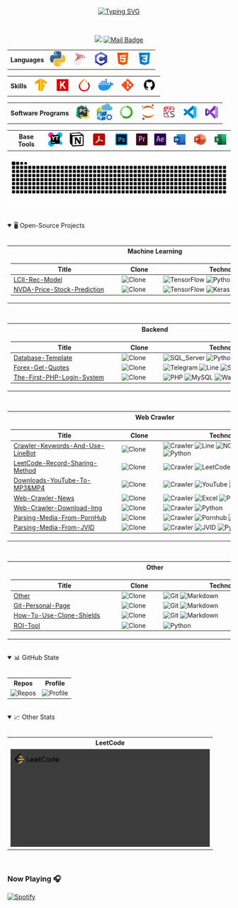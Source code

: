 <br>
<!-- Introduction -->
<p align="center">
    <a href="https://github.com/Junwu0615">
        <img src="https://readme-typing-svg.demolab.com?font=Handlee&center=true&vCenter=true&duration=1800&pause=1000&multiline=true&size=25&width=600&height=175&lines=Ping+Chun;2020:+USC+IM+|+2023:+FCU+IE;2024:+Data+Scientist+|+2025:+???+;Social+Animals+%7C+Data+Scientist+%7C+Forex+Researcher;AI+%7C+Recommendation+System+%7C+Web+Crawler+%7C+Bots" alt="Typing SVG"/>
    </a>
</p>
<br>

<!-- shield.io -->
<div align="center">

[![](https://visitor-badge.laobi.icu/badge?page_id=Junwu0615.Junwu0615)](https://visitor-badge.laobi.icu/badge?page_id=Junwu0615.Junwu0615)
[![Mail Badge](https://img.shields.io/badge/-jun.audis5@gmail.com-c14438?style=flat&logo=Gmail&logoColor=white&link=mailto:jun.audis5@gmail.com)](mailto:jun.audis5@gmail.com)

</div>

<!-- Languages -->
<table align="center">
    <th> Languages </th>
    <td> 
        <a href="https://icons8.com/icons/set/python"> 
            <img width="35px" src="https://github.com/Junwu0615/Junwu0615/blob/main/icon/py.png"/>
        </a> 
    </td>
    <td> 
        <a href="https://icons8.com/icons/set/sql-server"> 
            <img width="35px" src="https://github.com/Junwu0615/Junwu0615/blob/main/icon/sql-server.png"/>
        </a> 
    </td>
    <td>
        <a href="https://icons8.com/icon/40670/c-programming"> 
            <img width="35px" src="https://github.com/Junwu0615/Junwu0615/blob/main/icon/c.png"/>
        </a> 
    </td>
    <td> 
        <a href="https://icons8.com/icon/20909/html-5"> 
            <img width="35px" src="https://github.com/Junwu0615/Junwu0615/blob/main/icon/html.png"/>
        </a>
    </td>
    <td> 
        <a href="https://icons8.com/icon/21278/css3"> 
            <img width="35px" src="https://github.com/Junwu0615/Junwu0615/blob/main/icon/css.png"/>
        </a> 
    </td>
</table>

<!-- Skills -->
<table align="center">
    <th> Skills </th>
    <td>
        <a href="https://icons8.com/icons/set/tensorflow">
            <img width="35px" src="https://github.com/Junwu0615/Junwu0615/blob/main/icon/TF.png"/>
        </a>
    </td>
    <td>
        <a href="https://icons8.com/icon/z2pN6mJXIC4u/keras">
            <img width="35px" src="https://github.com/Junwu0615/Junwu0615/blob/main/icon/Keras.png"/>
        </a>
    </td>
    <td>
        <a href="https://icons8.com/icon/jH4BpkMnRrU5/pytorch">
            <img width="35px" src="https://github.com/Junwu0615/Junwu0615/blob/main/icon/pytorch.png"/>
        </a>
    </td>
    <td>
        <a href="https://icons8.com/icon/cdYUlRaag9G9/docker">
            <img width="35px" src="https://github.com/Junwu0615/Junwu0615/blob/main/icon/docker.png"/>
        </a>
    </td>
    <td>
        <a href="https://icons8.com/icon/20906/git">
            <img width="35px" src="https://github.com/Junwu0615/Junwu0615/blob/main/icon/git.png"/>
        </a>
    </td>
    <td>
        <a href="https://icons8.com/icon/zuHqpgzrusU5/github">
            <img width="35px" src="https://github.com/Junwu0615/Junwu0615/blob/main/icon/github.png"/>
        </a>
    </td>
</table>

<!-- Software Programs -->
<table align="center">
    <th> Software Programs </th>
    <td>
        <a href="https://icons8.com/icon/B5T4RdBJefjF/pycharm">
            <img width="35px" src="https://github.com/Junwu0615/Junwu0615/blob/main/icon/pycharm.png"/>
        </a>
    </td>
    <td>
        <a>
            <img width="35px" src="https://github.com/Junwu0615/Junwu0615/blob/main/icon/azure_data_studio.png"/>
        </a>
    </td>
    <td>
        <a href="https://icons8.com/icon/F4uMFPZgS0gt/anaconda">
            <img width="35px" src="https://github.com/Junwu0615/Junwu0615/blob/main/icon/anaconda.png"/>
        </a>
    </td>
    <td>
        <a href="https://icons8.com/icons/set/jupyter">
            <img width="35px" src="https://github.com/Junwu0615/Junwu0615/blob/main/icon/jupyter.png"/>
        </a>
    </td>
    <td>
        <a href="https://icons8.com/icon/0S1Hoidfnk7H/spyder-ide-5">
            <img width="32px" src="https://github.com/Junwu0615/Junwu0615/blob/main/icon/spyder.png"/>
        </a>
    </td>
    <td>
        <a href="https://icons8.com/icon/9OGIyU8hrxW5/visual-studio-code-2019">
            <img width="35px" src="https://github.com/Junwu0615/Junwu0615/blob/main/icon/vscode.png"/>
        </a>
    </td>
    <td>
        <a href="https://icons8.com/icon/ezj3zaVtImPg/visual-studio">
            <img width="35px" src="https://github.com/Junwu0615/Junwu0615/blob/main/icon/vs.png"/>
        </a>
    </td>
</table>

<!-- Base Tools -->
<table align="center">
    <th> Base Tools </th>
    <td>
        <a>
            <img width="35px" src="https://github.com/Junwu0615/Junwu0615/blob/main/icon/youtrack.png"/>
        </a>
    </td>
    <td>
        <a href="https://icons8.com/icon/set/notion/group-ui">
            <img width="40px" src="https://github.com/Junwu0615/Junwu0615/blob/main/icon/notion.png"/>
        </a>
    </td>
    <td>
        <a href="https://icons8.com/icon/rZObyIJRui2T/adobe-acrobat">
            <img width="40px" src="https://github.com/Junwu0615/Junwu0615/blob/main/icon/acrobat.png"/>
        </a>
    </td>
    <td>
        <a href="https://icons8.com/icon/13677/adobe-photoshop">
            <img width="40px" src="https://github.com/Junwu0615/Junwu0615/blob/main/icon/ps.png"/>
        </a>
    </td>
    <td>
        <a href="https://icons8.com/icon/19COCVtnXZTL/premiere-is-a-timeline-based-video-editing-app-developed-by-adobe">
            <img width="30px" src="https://github.com/Junwu0615/Junwu0615/blob/main/icon/pr.png"/>
        </a>
    </td>
    <td>
        <a href="https://icons8.com/icon/xJrARduBtbzG/adobe-after-effects-a-digital-visual-effects,-motion-graphics,-and-compositing-application">
            <img width="30px" src="https://github.com/Junwu0615/Junwu0615/blob/main/icon/ae.png"/>
        </a>
    </td>
    <td>
        <a href="https://icons8.com/icon/117563/microsoft-word-2019">
            <img width="35px" src="https://github.com/Junwu0615/Junwu0615/blob/main/icon/word.png"/>
        </a>
    </td>
    <td>
        <a href="https://icons8.com/icon/ifP93G7BXUhU/microsoft-powerpoint-2019">
            <img width="35px" src="https://github.com/Junwu0615/Junwu0615/blob/main/icon/ppt.png"/>
        </a>
    </td>
    <td>
        <a href="https://icons8.com/icon/117561/microsoft-excel-2019">
            <img width="35px" src="https://github.com/Junwu0615/Junwu0615/blob/main/icon/excel.png"/>
        </a>
    </td>
</table>

<!-- Greedy Snake -->
<p align="center">
    <picture>
        <source media="(prefers-color-scheme: dark)" srcset="https://raw.githubusercontent.com/Junwu0615/Junwu0615/output/github-contribution-grid-snake-dark.svg">
        <source media="(prefers-color-scheme: light)" srcset="https://raw.githubusercontent.com/Junwu0615/Junwu0615/output/github-contribution-grid-snake.svg">
        <img alt="github contribution grid snake animation" src="https://raw.githubusercontent.com/Junwu0615/Junwu0615/output/github-contribution-grid-snake.svg">
    </picture>
</p>
<br>

<!-- Open-Source Projects -->
<details open>
<summary> 🖥️ Open-Source Projects </summary>
<br>

<table width='1000' align="center">
<tr> <th> Machine Learning </th> </tr>
<td>

<!-- Machine Learning -->
| <div style='width: 230px'> Title </div> | <div style='width: 80px'> Clone </div> | <div style='width: 300px'> Technologies </div> |
|--|--|--|
| [LCII-Rec-Model](https://github.com/Junwu0615/LCII-Rec-Model) | <img alt="Clone" src="https://img.shields.io/badge/dynamic/json?color=success&label=Clone&query=count_total&url=https://gist.githubusercontent.com/Junwu0615/7f654406c51d568d31d565347f22d609/raw/LCII-Rec-Model_clone.json&logo=github"> | ![TensorFlow](https://img.shields.io/badge/TensorFlow-FF6F00.svg?logo=tensorflow&logoColor=white) ![Python](https://img.shields.io/badge/Python-3776AB.svg?logo=python&logoColor=white) |
| [NVDA-Price-Stock-Prediction](https://github.com/Junwu0615/NVDA-Price-Stock-Prediction) |  <img alt="Clone" src="https://img.shields.io/badge/dynamic/json?color=success&label=Clone&query=count_total&url=https://gist.githubusercontent.com/Junwu0615/05f5b34eedbee0ef7d196fdb42ee61f6/raw/NVDA-Price-Stock-Prediction_clone.json&logo=github"> | ![TensorFlow](https://img.shields.io/badge/TensorFlow-FF6F00.svg?logo=tensorflow&logoColor=white) ![Keras](https://img.shields.io/badge/Keras-D00000.svg?logo=keras&logoColor=white) ![Python](https://img.shields.io/badge/Python-3776AB.svg?logo=python&logoColor=white) |

</td> </table>

<br>

<table width='1000' align="center">
<tr> <th> Backend </th> </tr>
<td>

<!-- Backend & Web -->
| <div style='width: 230px'> Title </div> | <div style='width: 80px'> Clone </div> | <div style='width: 300px'> Technologies </div> |
|--|--|--|
| [Database-Template](https://github.com/Junwu0615/Database-Template) | <img alt="Clone" src="https://img.shields.io/badge/dynamic/json?color=success&label=Clone&query=count_total&url=https://gist.githubusercontent.com/Junwu0615/65eaa98eafcee3f625a269fa70451f8a/raw/Database-Template_clone.json&logo=github"> | ![SQL_Server](https://img.shields.io/badge/SQL_Server-A81C7D.svg?logo=sql&logoColor=white) ![Python](https://img.shields.io/badge/Python-3776AB.svg?logo=python&logoColor=white) |
| [Forex-Get-Quotes](https://github.com/Junwu0615/Forex-Get-Quotes) | <img alt="Clone" src="https://img.shields.io/badge/dynamic/json?color=success&label=Clone&query=count_total&url=https://gist.githubusercontent.com/Junwu0615/4bb80a5b6974941fbee54b711ec077bc/raw/Forex-Get-Quotes_clone.json&logo=github"> | ![Telegram](https://img.shields.io/badge/Telegram-26A5E4.svg?logo=telegram&logoColor=white) ![Line](https://img.shields.io/badge/Line-00c300.svg?logo=line&logoColor=white) ![SQL_Server](https://img.shields.io/badge/SQL_Server-A81C7D.svg?logo=sql&logoColor=white) ![Python](https://img.shields.io/badge/Python-3776AB.svg?logo=python&logoColor=white) |
| [The-First-PHP-Login-System](https://github.com/Junwu0615/The-First-PHP-Login-System) |  <img alt="Clone" src="https://img.shields.io/badge/dynamic/json?color=success&label=Clone&query=count_total&url=https://gist.githubusercontent.com/Junwu0615/ab14c4824b25cc2eb94c56e63b133e32/raw/The-First-PHP-Login-System_clone.json&logo=github"> | ![PHP](https://img.shields.io/badge/PHP-777BB4.svg?logo=PHP&logoColor=white) ![MySQL](https://img.shields.io/badge/MySQL-4479A1.svg?logo=MySQL&logoColor=white) ![Wampserver](https://img.shields.io/badge/Wampserver-C6007E.svg?logo=wasmcloud&logoColor=white)|

</td> </table>

<br>

<table width='1000' align="center">
<tr> <th> Web Crawler </th> </tr> 
<td>

<!-- Web Crawler -->
| <div style='width: 230px'> Title </div> | <div style='width: 80px'> Clone </div> | <div style='width: 300px'> Technologies </div> |
|--|--|--|
| [Crawler-Keywords-And-Use-LineBot](https://github.com/Junwu0615/Crawler-Keywords-And-Use-LineBot) | <img alt="Clone" src="https://img.shields.io/badge/dynamic/json?color=success&label=Clone&query=count_total&url=https://gist.githubusercontent.com/Junwu0615/dc62dfdf2b0e2710dd9a47cebee51ffa/raw/Crawler-Keywords-And-Use-LineBot_clone.json&logo=github"> | ![Crawler](https://img.shields.io/badge/Crawler-006241.svg?logo=openbugbounty&logoColor=white) ![Line](https://img.shields.io/badge/Line-00c300.svg?logo=line&logoColor=white) ![NGROK](https://img.shields.io/badge/NGROK-1F1E37.svg?logo=ngrok&logoColor=white) ![Flask](https://img.shields.io/badge/Flask-000.svg?logo=flask&logoColor=white) ![Python](https://img.shields.io/badge/Python-3776AB.svg?logo=python&logoColor=white) |
| [LeetCode-Record-Sharing-Method](https://github.com/Junwu0615/LeetCode-Record-Sharing-Method) | <img alt="Clone" src="https://img.shields.io/badge/dynamic/json?color=success&label=Clone&query=count_total&url=https://gist.github.com/Junwu0615/df4349f01a564de4cf309a290098ba58/raw/LeetCode-Record-Sharing-Method_clone.json&logo=github"> | ![Crawler](https://img.shields.io/badge/Crawler-006241.svg?logo=openbugbounty&logoColor=white) ![LeetCode](https://img.shields.io/badge/LeetCode-FFA116.svg?logo=leetcode&logoColor=white) ![Python](https://img.shields.io/badge/Python-3776AB.svg?logo=python&logoColor=white)|
| [Downloads-YouTube-To-MP3&MP4](https://github.com/Junwu0615/Downloads-YouTube-To-MP3-4)| <img alt="Clone" src="https://img.shields.io/badge/dynamic/json?color=success&label=Clone&query=count_total&url=https://gist.githubusercontent.com/Junwu0615/acb7aeb93f554e94a7a6db8e909bc0c6/raw/Downloads-YouTube-To-MP3-4_clone.json&logo=github"> | ![Crawler](https://img.shields.io/badge/Crawler-006241.svg?logo=openbugbounty&logoColor=white) ![YouTube](https://img.shields.io/badge/YouTube-C5242C.svg?logo=YouTube&logoColor=white) ![Python](https://img.shields.io/badge/Python-3776AB.svg?logo=python&logoColor=white) |
| [Web-Crawler-News](https://github.com/Junwu0615/Web-Crawler-News) | <img alt="Clone" src="https://img.shields.io/badge/dynamic/json?color=success&label=Clone&query=count_total&url=https://gist.githubusercontent.com/Junwu0615/d1d16a79eeb95ac0c3e99a279c3b7365/raw/Web-Crawler-News_clone.json&logo=github"> | ![Crawler](https://img.shields.io/badge/Crawler-006241.svg?logo=openbugbounty&logoColor=white) ![Excel](https://img.shields.io/badge/Eexcel-217346.svg?logo=microsoftexcel&logoColor=white) ![Python](https://img.shields.io/badge/Python-3776AB.svg?logo=python&logoColor=white) |
| [Web-Crawler-Download-Img](https://github.com/Junwu0615/Web-Crawler-Download-Img) | <img alt="Clone" src="https://img.shields.io/badge/dynamic/json?color=success&label=Clone&query=count_total&url=https://gist.githubusercontent.com/Junwu0615/706da0097d75deeae8342f2203db8b19/raw/Web-Crawler-Download-Img_clone.json&logo=github"> | ![Crawler](https://img.shields.io/badge/Crawler-006241.svg?logo=openbugbounty&logoColor=white) ![Python](https://img.shields.io/badge/Python-3776AB.svg?logo=python&logoColor=white)|
| [Parsing-Media-From-PornHub](https://github.com/Junwu0615/Parsing-Media-From-PornHub) | <img alt="Clone" src="https://img.shields.io/badge/dynamic/json?color=success&label=Clone&query=count_total&url=https://gist.github.com/Junwu0615/c5c70b3f72648a0bc59f2a7a530b3e32/raw/Parsing-Media-From-PornHub_clone.json&logo=github"> | ![Crawler](https://img.shields.io/badge/Crawler-006241.svg?logo=openbugbounty&logoColor=white) ![Pornhub](https://img.shields.io/badge/Porn-Hub-FF9800.svg?logo=youtube&logoColor=white) ![Python](https://img.shields.io/badge/Python-3776AB.svg?logo=python&logoColor=white) |
| [Parsing-Media-From-JVID](https://github.com/Junwu0615/Parsing-Media-From-JVID) | <img alt="Clone" src="https://img.shields.io/badge/dynamic/json?color=success&label=Clone&query=count_total&url=https://gist.github.com/Junwu0615/95457ff8b4eae84b4e855461cdc34ab4/raw/Parsing-Media-From-JVID_clone.json&logo=github"> | ![Crawler](https://img.shields.io/badge/Crawler-006241.svg?logo=openbugbounty&logoColor=white) ![JVID](https://img.shields.io/badge/JVID-DA3B8A.svg?logo=youtube&logoColor=white) ![Python](https://img.shields.io/badge/Python-3776AB.svg?logo=python&logoColor=white) |

</td> </table>

<br>

<table width='1000' align="center">
<tr> <th> Other </th> </tr>
<td>

<!-- Other -->
| <div style='width: 230px'> Title </div> | <div style='width: 80px'> Clone </div> | <div style='width: 300px'> Technologies </div> |
|--|--|--|
| [Other](https://github.com/Junwu0615/Other) | <img alt="Clone" src="https://img.shields.io/badge/dynamic/json?color=success&label=Clone&query=count_total&url=https://gist.githubusercontent.com/Junwu0615/038cbea264678dca58c487512512e747/raw/Other_clone.json&logo=github"> | ![Git](https://img.shields.io/badge/Git-F05032.svg?logo=git&logoColor=white) ![Markdown](https://img.shields.io/badge/Markdown-000000.svg?logo=markdown&logoColor=white) |
| [Git-Personal-Page](https://github.com/Junwu0615/Junwu0615) | <img alt="Clone" src="https://img.shields.io/badge/dynamic/json?color=success&label=Clone&query=count_total&url=https://gist.githubusercontent.com/Junwu0615/aeec191132bd47592ab9e5b9dcc38c4c/raw/Junwu0615_clone.json&logo=github"> | ![Git](https://img.shields.io/badge/Git-F05032.svg?logo=git&logoColor=white) ![Markdown](https://img.shields.io/badge/Markdown-000000.svg?logo=markdown&logoColor=white) |
| [How-To-Use-Clone-Shields](https://github.com/Junwu0615/How-To-Use-Clone-Shileds) | <img alt="Clone" src="https://img.shields.io/badge/dynamic/json?color=success&label=Clone&query=count_total&url=https://gist.githubusercontent.com/Junwu0615/aae1fe99b8a54ec42c617f4d973016ba/raw/How-To-Use-Clone-Shields_clone.json&logo=github"> | ![Git](https://img.shields.io/badge/Git-F05032.svg?logo=git&logoColor=white) ![Markdown](https://img.shields.io/badge/Markdown-000000.svg?logo=markdown&logoColor=white) |
| [ROI-Tool](https://github.com/Junwu0615/ROI-Tool) |  <img alt="Clone" src="https://img.shields.io/badge/dynamic/json?color=success&label=Clone&query=count_total&url=https://gist.githubusercontent.com/Junwu0615/6c605b43f1b9dcb93f9c7b6c1a5103ab/raw/ROI-Tool_clone.json&logo=github"> | ![Python](https://img.shields.io/badge/Python-3776AB.svg?logo=python&logoColor=white)                                                                                            |

</td> </table>
</details>

<br>

<!-- My GitHub Stats -->
<details open>
    <summary> 📊 GitHub State </summary>
    <br>
    <table align="center"> 
        <tr>
            <th> Repos </th>
            <th> Profile </th>
        </tr>
        <tr>
            <td>
                <img alt="Repos" src="http://github-profile-summary-cards.vercel.app/api/cards/repos-per-language?username=Junwu0615&theme=dracula">
            </td>  
            <td>
                <img alt="Profile" src="http://github-profile-summary-cards.vercel.app/api/cards/profile-details?username=Junwu0615&theme=dracula">
            </td>
        </tr>
    </table> 
</details>

<br>

<!-- Other Stats -->
<details open>
    <summary> 📈 Other Stats </summary>
    <br>
    <table align="center"> 
        <tr>
            <th> LeetCode </th>
        </tr>
        <tr>
            <td>
                <img alt="LeetCode" src="other/leetcode.gif">
            </td>  
        </tr>
    </table> 
</details>

<br>

<!-- Now Playing -->
### Now Playing 🎧

[![Spotify](https://github-readme-remake.vercel.app/api/spotify)](https://open.spotify.com/track/5X44AM1nupxOQ16i6yr3y3)